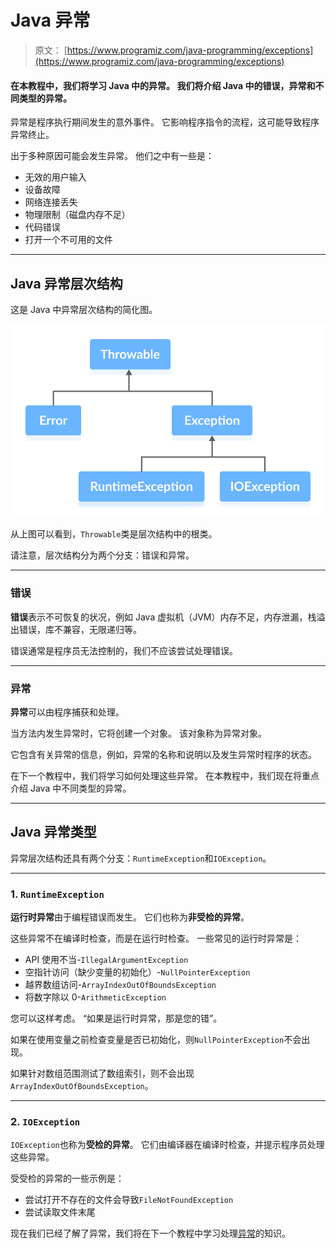 # Java 异常

> 原文： [https://www.programiz.com/java-programming/exceptions](https://www.programiz.com/java-programming/exceptions)

#### 在本教程中，我们将学习 Java 中的异常。 我们将介绍 Java 中的错误，异常和不同类型的异常。

异常是程序执行期间发生的意外事件。 它影响程序指令的流程，这可能导致程序异常终止。

出于多种原因可能会发生异常。 他们之中有一些是：

*   无效的用户输入
*   设备故障
*   网络连接丢失
*   物理限制（磁盘内存不足）
*   代码错误
*   打开一个不可用的文件

* * *

## Java 异常层次结构

这是 Java 中异常层次结构的简化图。

![Exception Hierarchy in Java](img/68b22cfa9460f2f3c3af845c963e3e0b.png "Exception Hierarchy in Java")

从上图可以看到，`Throwable`类是层次结构中的根类。

请注意，层次结构分为两个分支：错误和异常。

* * *

### 错误

**错误**表示不可恢复的状况，例如 Java 虚拟机（JVM）内存不足，内存泄漏，栈溢出错误，库不兼容，无限递归等。

错误通常是程序员无法控制的，我们不应该尝试处理错误。

* * *

### 异常

**异常**可以由程序捕获和处理。

当方法内发生异常时，它将创建一个对象。 该对象称为异常对象。

它包含有关异常的信息，例如，异常的名称和说明以及发生异常时程序的状态。

在下一个教程中，我们将学习如何处理这些异常。 在本教程中，我们现在将重点介绍 Java 中不同类型的异常。

* * *

## Java 异常类型

异常层次结构还具有两个分支：`RuntimeException`和`IOException`。

* * *

### 1\. `RuntimeException`

**运行时异常**由于编程错误而发生。 它们也称为**非受检的异常**。

这些异常不在编译时检查，而是在运行时检查。 一些常见的运行时异常是：

*   API 使用不当-`IllegalArgumentException`
*   空指针访问（缺少变量的初始化）-`NullPointerException`
*   越界数组访问-`ArrayIndexOutOfBoundsException`
*   将数字除以 0-`ArithmeticException`

您可以这样考虑。 “如果是运行时异常，那是您的错”。

如果在使用变量之前检查变量是否已初始化，则`NullPointerException`不会出现。

如果针对数组范围测试了数组索引，则不会出现`ArrayIndexOutOfBoundsException`。

* * *

### 2\. `IOException`

`IOException`也称为**受检的异常**。 它们由编译器在编译时检查，并提示程序员处理这些异常。

受受检的异常的一些示例是：

*   尝试打开不存在的文件会导致`FileNotFoundException`
*   尝试读取文件末尾

现在我们已经了解了异常，我们将在下一个教程中学习处理[异常](/java-programming/exception-handling "Java exception handling")的知识。